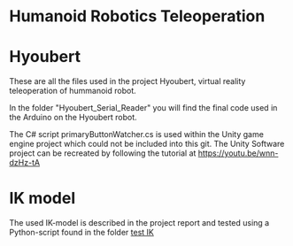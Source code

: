 # Humanoid Robotics Teleoperation
#           Hyoubert
These are all the files used in the project Hyoubert, virtual reality teleoperation of hummanoid robot.

In the folder "Hyoubert_Serial_Reader" you will find the final code used in the Arduino on the Hyoubert robot.

The C# script primaryButtonWatcher.cs is used within the Unity game engine project which could not be included into this git.
The Unity Software project can be recreated by following the tutorial at https://youtu.be/wnn-dzHz-tA

#           IK model
The used IK-model is described in the project report and tested using a Python-script found in the folder [test IK](https://github.com/Ebiz95/Humanoid-Robotics-Teleoperation-Hyoubert/tree/main/test_IK)
